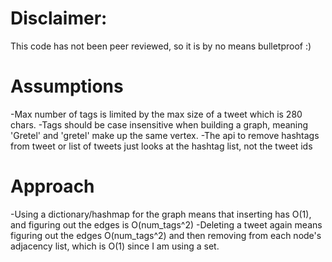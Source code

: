 # Disclaimer:
This code has not been peer reviewed, so it is by no means bulletproof :)

# Assumptions
-Max number of tags is limited by the max size of a tweet which is 280 chars.
-Tags should be case insensitive when building a graph, meaning 'Gretel' and 'gretel' make up the same vertex.
-The api to remove hashtags from tweet or list of tweets just looks at the hashtag list, not the tweet ids

# Approach
-Using a dictionary/hashmap for the graph means that inserting has O(1), and figuring out the edges is O(num_tags^2)
-Deleting a tweet again means figuring out the edges O(num_tags^2) and then removing from each node's adjacency list, which is O(1) since I am using a set.